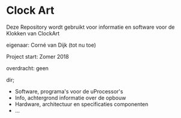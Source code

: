 # Clock Art

Deze Repository wordt gebruikt voor informatie en software voor de Klokken van ClockArt

eigenaar: Corné van Dijk (tot nu toe)

Project start: Zomer 2018 

overdracht: geen

dir;
 - Software, programa's voor de uProcessor's
 - Info, achtergrond informatie over de opbouw
 - Hardware, architectuur en specificaties componenten
 - ...
